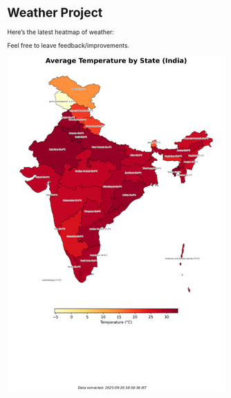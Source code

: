 # Weather Project

Here’s the latest heatmap of weather:

Feel free to leave feedback/improvements.

![India Heatmap](docs/assets/india_heatmap.png?v=CE39A6)
